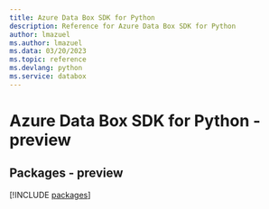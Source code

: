 ```yaml
---
title: Azure Data Box SDK for Python
description: Reference for Azure Data Box SDK for Python
author: lmazuel
ms.author: lmazuel
ms.data: 03/20/2023
ms.topic: reference
ms.devlang: python
ms.service: databox
---
```

# Azure Data Box SDK for Python - preview
## Packages - preview
[!INCLUDE [packages](data-box-index.md)]